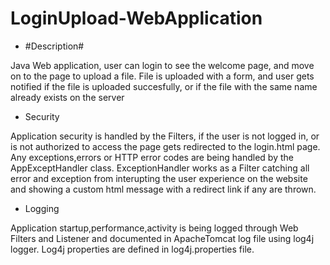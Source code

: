 # LoginUpload-WebApplication

* #Description#

Java Web application, user can login to see the welcome page, and move on to the page to upload a file. 
File is uploaded with a form, and user gets notified if the file is uploaded succesfully, or if the file with the same name already exists on the server

* Security 

Application security is handled by the Filters, if the user is not logged in, or is not authorized to access the page gets redirected to the login.html page.
Any exceptions,errors or HTTP error codes are being handled by the AppExceptHandler class. ExceptionHandler works as a Filter catching all error and exception from interupting the
user experience on the website and showing a custom html message with a redirect link if any are thrown.
* Logging

Application startup,performance,activity is being logged through Web Filters and Listener and documented in ApacheTomcat log file using log4j logger. 
Log4j properties are defined in log4j.properties file.




